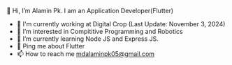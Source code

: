 👋 Hi, I’m Alamin Pk. I am an Application Developer(Flutter)

- 🏢 I'm currently working at Digital Crop (Last Update: November 3, 2024)
- 👀 I’m interested in Compititive Programming and Robotics
- 🌱 I’m currently learning Node JS and Express JS.
- 💬 Ping me about Flutter
- 📫 How to reach me mdalaminpk05@gmail.com


<!---
Alaminpk05/Alaminpk05 is a ✨ special ✨ repository because its `README.md` (this file) appears on your GitHub profile.
You can click the Preview link to take a look at your changes.
--->
